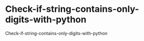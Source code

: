 # Check-if-string-contains-only-digits-with-python
Check-if-string-contains-only-digits-with-python
